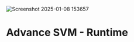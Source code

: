 ![Screenshot 2025-01-08 153657](https://github.com/user-attachments/assets/b06923a8-a784-4e34-839d-a19deac71d47)
# Advance SVM - Runtime
